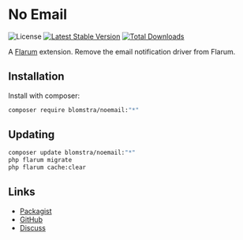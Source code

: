 # No Email

![License](https://img.shields.io/badge/license-MIT-blue.svg) [![Latest Stable Version](https://img.shields.io/packagist/v/blomstra/noemail.svg)](https://packagist.org/packages/blomstra/noemail) [![Total Downloads](https://img.shields.io/packagist/dt/blomstra/noemail.svg)](https://packagist.org/packages/blomstra/noemail)

A [Flarum](http://flarum.org) extension. Remove the email notification driver from Flarum.

## Installation

Install with composer:

```sh
composer require blomstra/noemail:"*"
```

## Updating

```sh
composer update blomstra/noemail:"*"
php flarum migrate
php flarum cache:clear
```

## Links

- [Packagist](https://packagist.org/packages/blomstra/noemail)
- [GitHub](https://github.com/blomstra/flarum-ext-no-email-notifications)
- [Discuss](https://discuss.flarum.org/d/PUT_DISCUSS_SLUG_HERE)
